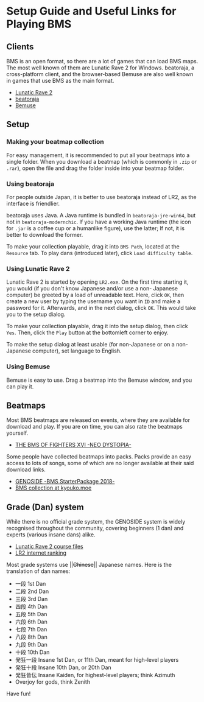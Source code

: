 Setup Guide and Useful Links for Playing BMS
============================================

## Clients

BMS is an open format, so there are a lot of games that can load BMS
maps. The most well known of them are Lunatic Rave 2 for Windows.
beatoraja, a cross-platform client, and the browser-based Bemuse are
also well known in games that use BMS as the main format.

- [Lunatic Rave 2](https://www.dream-pro.info/~lavalse/LR2_100201.zip)
- [beatoraja](https://mocha-repository.info/download.php)
- [Bemuse](https://bemuse.ninja/)

## Setup

### Making your beatmap collection

For easy management, it is recommended to put all your beatmaps into a
single folder. When you download a beatmap (which is commonly in `.zip`
or `.rar`), open the file and drag the folder inside into your beatmap
folder.

### Using beatoraja

For people outside Japan, it is better to use beatoraja instead of LR2,
as the interface is friendlier.

beatoraja uses Java. A Java runtime is bundled in `beatoraja-jre-win64`,
but not in `beatoraja-modernchic`. If you have a working Java runtime
(the icon for `.jar` is a coffee cup or a humanlike figure), use the
latter; If not, it is better to download the former.

To make your collection playable, drag it into `BMS Path`, located at
the `Resource` tab. To play dans (introduced later), click `Load
difficulty table`.

### Using Lunatic Rave 2

Lunatic Rave 2 is started by opening `LR2.exe`. On the first time
starting it, you would (if you don't know Japanese and/or use a non-
Japanese computer) be greeted by a load of unreadable text. Here, click
`OK`, then create a new user by typing the username you want in `ID`
and make a password for it. Afterwards, and in the next dialog, click
`OK`. This would take you to the setup dialog.

To make your collection playable, drag it into the setup dialog, then
click `Yes`. Then, click the `Play` button at the bottomleft corner to
enjoy.

To make the setup dialog at least usable (for non-Japanese or on a
non-Japanese computer), set language to English.

### Using Bemuse

Bemuse is easy to use. Drag a beatmap into the Bemuse window, and you
can play it.

## Beatmaps

Most BMS beatmaps are released on events, where they are available for
download and play. If you are on time, you can also rate the beatmaps
yourself.

- [THE BMS OF FIGHTERS XVI -NEO DYSTOPIA-](https://manbow.nothing.sh/event/event.cgi?action=List_def&event=133)

Some people have collected beatmaps into packs. Packs provide an easy
access to lots of songs, some of which are no longer available at their
said download links.

- [GENOSIDE -BMS StarterPackage 2018-](http://nekokan.dyndns.info/~lobsak/genocide/grade.html)
- [BMS collection at kyouko.moe](https://bms.kyouko.moe/)

## Grade (Dan) system

While there is no official grade system, the GENOSIDE system is widely
recognised throughout the community, covering beginners (1 dan) and
experts (various insane dans) alike.

- [Lunatic Rave 2 course files](http://nekokan.dyndns.info/~lobsak/genoside/course.zip)
- [LR2 internet ranking](http://www.dream-pro.info/~lavalse/LR2IR/search.cgi?mode=gradelist)

Most grade systems use ||~~Chinese~~|| Japanese names. Here is the
translation of dan names:

- 一段 1st Dan
- 二段 2nd Dan
- 三段 3rd Dan
- 四段 4th Dan
- 五段 5th Dan
- 六段 6th Dan
- 七段 7th Dan
- 八段 8th Dan
- 九段 9th Dan
- 十段 10th Dan
- 発狂一段 Insane 1st Dan, or 11th Dan, meant for high-level players
- 発狂十段 Insane 10th Dan, or 20th Dan
- 発狂皆伝 Insane Kaiden, for highest-level players; think Azimuth
- Overjoy for gods, think Zenith

Have fun!
